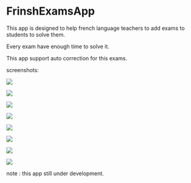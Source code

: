 # FrinshExamsApp

This app is designed to help french language teachers to add exams to students to solve them. 

Every exam have enough time to solve it.

This app support auto correction for this exams.

screenshots:

![](screenshots/1.jpg)

![](screenshots/2.jpg)

![](screenshots/3.jpg)

![](screenshots/4.jpg)

![](screenshots/5.jpg)

![](screenshots/6.jpg)

![](screenshots/7.jpg)

![](screenshots/8.jpg)


note : this app still under development. 

